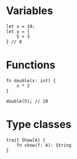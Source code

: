 # Variables
```
let x = 10;
let y = {
	5 + 3
} // 8

```

# Functions
```
fn double(x: int) {
	x * 2
}

double(5); // 10
```

# Type classes
```
trait Show[A] {
	fn show(f: A): String
}

```